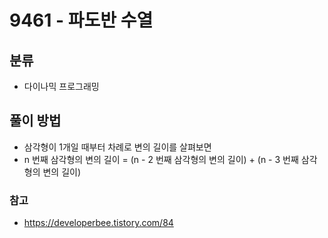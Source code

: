 # 9461 - 파도반 수열

## 분류
- 다이나믹 프로그래밍

## 풀이 방법
- 삼각형이 1개일 때부터 차례로 변의 길이를 살펴보면
- n 번째 삼각형의 변의 길이 = (n - 2 번째 삼각형의 변의 길이) + (n - 3 번째 삼각형의 변의 길이)

### 참고
- https://developerbee.tistory.com/84
